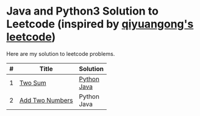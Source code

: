 # Java and Python3 Solution to Leetcode (inspired by [qiyuangong's leetcode](https://github.com/qiyuangong/leetcode))

Here are my solution to leetcode problems. 

| # | Title | Solution |
|---| ----- | -------- |
| 1 | [Two Sum](https://leetcode.com/problems/two-sum/) | [Python](https://github.com/gzhang71/Leetcode/blob/master/python/venv/Scripts/TwoSum.py) <br> [Java](https://github.com/gzhang71/Leetcode/blob/master/java/src/TwoSum.java) |
| 2 | [Add Two Numbers](https://leetcode.com/problems/add-two-numbers/) | Python <br> Java |
